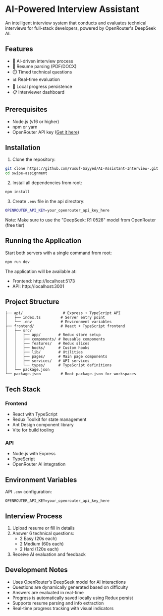 # AI-Powered Interview Assistant

An intelligent interview system that conducts and evaluates technical interviews for full-stack developers, powered by OpenRouter's DeepSeek AI.

## Features

- 🤖 AI-driven interview process
- 📝 Resume parsing (PDF/DOCX)
- ⏱️ Timed technical questions
- 📊 Real-time evaluation
- 💾 Local progress persistence
- 📋 Interviewer dashboard

## Prerequisites

- Node.js (v16 or higher)
- npm or yarn
- OpenRouter API key ([Get it here](https://openrouter.ai/))

## Installation

1. Clone the repository:
```bash
git clone https://github.com/Yusuf-Sayyed/AI-Assistant-Interview-.git
cd swipe-assignment
```

2. Install all dependencies from root:
```bash
npm install
```

3. Create `.env` file in the api directory:
```bash
OPENROUTER_API_KEY=your_openrouter_api_key_here
```

Note: Make sure to use the "DeepSeek: R1 0528" model from OpenRouter (free tier)

## Running the Application

Start both servers with a single command from root:
```bash
npm run dev
```

The application will be available at:
- Frontend: http://localhost:5173
- API: http://localhost:3001

## Project Structure

```
├── api/                  # Express + TypeScript API
│   ├── index.ts         # Server entry point
│   └── .env             # Environment variables
├── frontend/            # React + TypeScript frontend
│   ├── src/
│   │   ├── app/        # Redux store setup
│   │   ├── components/ # Reusable components
│   │   ├── features/   # Redux slices
│   │   ├── hooks/      # Custom hooks
│   │   ├── lib/        # Utilities
│   │   ├── pages/      # Main page components
│   │   ├── services/   # API services
│   │   └── types/      # TypeScript definitions
│   └── package.json
└── package.json         # Root package.json for workspaces
```

## Tech Stack

### Frontend
- React with TypeScript
- Redux Toolkit for state management
- Ant Design component library
- Vite for build tooling

### API
- Node.js with Express
- TypeScript
- OpenRouter AI integration

## Environment Variables

API `.env` configuration:
```
OPENROUTER_API_KEY=your_openrouter_api_key_here
```

## Interview Process

1. Upload resume or fill in details
2. Answer 6 technical questions:
   - 2 Easy (20s each)
   - 2 Medium (60s each)
   - 2 Hard (120s each)
3. Receive AI evaluation and feedback

## Development Notes

- Uses OpenRouter's DeepSeek model for AI interactions
- Questions are dynamically generated based on difficulty
- Answers are evaluated in real-time
- Progress is automatically saved locally using Redux persist
- Supports resume parsing and info extraction
- Real-time progress tracking with visual indicators

